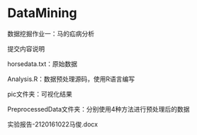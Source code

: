 # DataMining
数据挖掘作业一：马的疝病分析

提交内容说明

  horsedata.txt：原始数据
  
  Analysis.R：数据预处理源码，使用R语言编写
  
  pic文件夹：可视化结果
  
  PreprocessedData文件夹：分别使用4种方法进行预处理后的数据
  
  实验报告-2120161022马俊.docx

